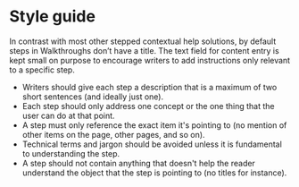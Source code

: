 # Style guide

In contrast with most other stepped contextual help solutions, by default steps in Walkthroughs don’t have a title. The text field for content entry is kept small on purpose to encourage writers to add instructions only relevant to a specific step.

* Writers should give each step a description that is a maximum of two short sentences (and ideally just one).
* Each step should only address one concept or the one thing that the user can do at that point.
* A step must only reference the exact item it's pointing to (no mention of other items on the page, other pages, and so on).
* Technical terms and jargon should be avoided unless it is fundamental to understanding the step.   
* A step should not contain anything that doesn't help the reader understand the object that the step is pointing to (no titles for instance).